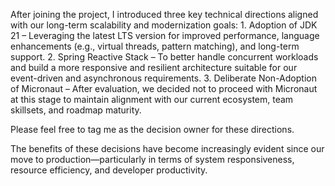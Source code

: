 After joining the project, I introduced three key technical directions aligned with our long-term scalability and modernization goals:
	1.	Adoption of JDK 21 – Leveraging the latest LTS version for improved performance, language enhancements (e.g., virtual threads, pattern matching), and long-term support.
	2.	Spring Reactive Stack – To better handle concurrent workloads and build a more responsive and resilient architecture suitable for our event-driven and asynchronous requirements.
	3.	Deliberate Non-Adoption of Micronaut – After evaluation, we decided not to proceed with Micronaut at this stage to maintain alignment with our current ecosystem, team skillsets, and roadmap maturity.

Please feel free to tag me as the decision owner for these directions.

The benefits of these decisions have become increasingly evident since our move to production—particularly in terms of system responsiveness, resource efficiency, and developer productivity.